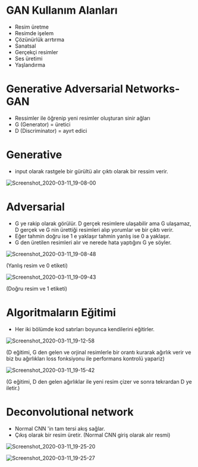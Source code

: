 # GAN Kullanım Alanları

* Resim üretme
* Resimde işelem
* Çözünürlük arrtırma
* Sanatsal
* Gerçekçi resimler
* Ses üretimi
* Yaşlandırma

# Generative Adversarial Networks-GAN 

* Ressimler ile öğrenip yeni resimler oluşturan sinir ağları
* G (Generator) = üretici
* D (Discriminator) = ayırt edici

# Generative

* input olarak rastgele bir gürültü alır çıktı olarak bir ressim verir.

![Screenshot_2020-03-11_19-08-00](https://user-images.githubusercontent.com/54184905/76454566-f35f6f80-63e5-11ea-9108-605b8028a0c3.png)

# Adversarial

* G ye rakip olarak görülür. D gerçek resimlere ulaşabilir ama G ulaşamaz, D gerçek ve G nin ürettiği resimleri alıp yorumlar ve bir çıktı verir.
* Eğer tahmin doğru ise 1 e yaklaşır tahmin yanlış ise 0 a yaklaşır.
* G den üretilen resimleri alır ve nerede hata yaptığını G ye söyler.

![Screenshot_2020-03-11_19-08-48](https://user-images.githubusercontent.com/54184905/76455095-7ed90080-63e6-11ea-9161-ed586310a162.png)

(Yanlış resim ve 0 etiketi)

![Screenshot_2020-03-11_19-09-43](https://user-images.githubusercontent.com/54184905/76455103-80a2c400-63e6-11ea-8731-387f9e0e8caf.png)

(Doğru resim ve 1 etiketi)

# Algoritmaların Eğitimi

* Her iki bölümde kod satırları boyunca kendilerini eğitirler.

![Screenshot_2020-03-11_19-12-58](https://user-images.githubusercontent.com/54184905/76455716-03c41a00-63e7-11ea-9c22-6c0e9f7e0f8a.png)

(D eğitimi, G den gelen ve orjinal resimlerle bir orantı kurarak ağırlık verir ve biz bu ağırlıkları loss fonksiyonu ile performans kontrolü yapariz)

![Screenshot_2020-03-11_19-15-42](https://user-images.githubusercontent.com/54184905/76455724-058ddd80-63e7-11ea-87f1-281aac7b11e7.png)

(G eğitimi, D den gelen ağırlıklar ile yeni resim çizer ve sonra tekrardan D ye iletir.)

# Deconvolutional network

* Normal CNN 'in tam tersi akış sağlar.
* Çıkış olarak bir resim üretir. (Normal CNN giriş olarak alır resmi)

![Screenshot_2020-03-11_19-25-20](https://user-images.githubusercontent.com/54184905/76456506-2440a400-63e8-11ea-9106-6e4a93743272.png)

![Screenshot_2020-03-11_19-25-27](https://user-images.githubusercontent.com/54184905/76456508-2571d100-63e8-11ea-82a0-6288012fd338.png)

